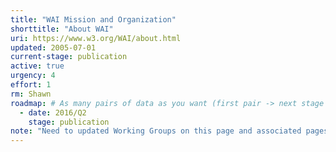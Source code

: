 ```yaml
---
title: "WAI Mission and Organization"
shorttitle: "About WAI"
uri: https://www.w3.org/WAI/about.html
updated: 2005-07-01
current-stage: publication
active: true
urgency: 4
effort: 1
rm: Shawn
roadmap: # As many pairs of data as you want (first pair -> next stage in the tool)
  - date: 2016/Q2
    stage: publication
note: "Need to updated Working Groups on this page and associated pages and nav as is reasonably do-able"
---
```

